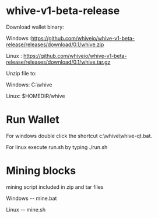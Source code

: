 # whive-v1-beta-release

Download wallet binary:

Windows :https://github.com/whiveio/whive-v1-beta-release/releases/download/0.1/whive.zip

Linux : https://github.com/whiveio/whive-v1-beta-release/releases/download/0.1/whive.tar.gz

Unzip file to:

Windows: C:\whive

Linux: $HOMEDIR/whive

# Run Wallet

For windows double click the shortcut c:\whive\whive-qt.bat.

For linux execute run.sh by typing  ./run.sh

# Mining blocks

mining script included in zip and tar files

Windows -- mine.bat

Linux -- mine.sh
